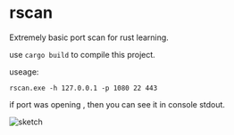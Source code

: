 # rscan
Extremely basic port scan for rust learning.

use `cargo build` to compile this project. 

useage:

`rscan.exe -h 127.0.0.1 -p 1080 22 443`

if port was opening , then you can see it in console stdout.

![sketch](https://user-images.githubusercontent.com/12653147/46456986-48578900-c7e3-11e8-9c49-6096f11bf96f.png)